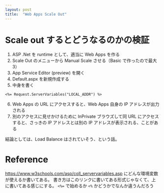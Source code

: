 ```yaml
---
layout: post
title:  "Web Apps Scale Out"
---
```


# Scale out するとどうなるのかの検証

1. ASP .Net を runtime として、適当に Web Apps を作る
1. Scale Out のメニューから Manual Scale させる（Basic で作ったので最大 3）
1. App Service Editor (preview) を開く
1. Default.aspx を新規作成する
1. 中身を書く
```
<%= Request.ServerVariables("LOCAL_ADDR") %>
```
6. Web Apps の URL にアクセスすると、Web Apps 自身の IP アドレスが出力される
1. 別のアクセスに見せかけるために InPrivate ブラウズして同 URL にアクセスすると、さっきの IP アドレスとは別の IP アドレスが表示される、ことがある

結論としては、Load Balance はされていそう、という話。

# Reference

https://www.w3schools.com/asp/coll_servervariables.asp にどんな環境変数が使えるか書いてある。
書き方はこのリンクに書いてある形式じゃなくて、上に書いてある感じにする。
``<%=`` で始めるか ``<%`` かどうかでなんか違うんだろう
